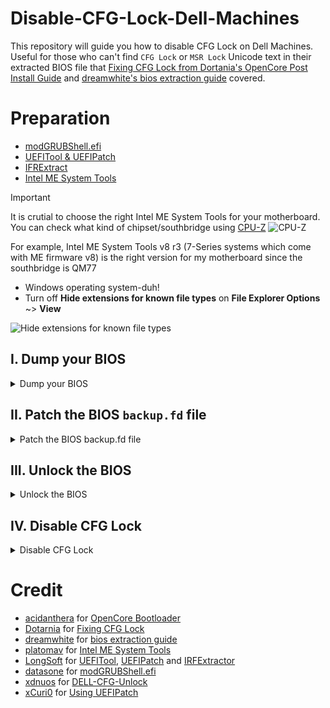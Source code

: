 # Disable-CFG-Lock-Dell-Machines
This repository will guide you how to disable CFG Lock on Dell Machines. Useful for those who can't find ``CFG Lock`` or ``MSR Lock`` Unicode text in their extracted BIOS file that [Fixing CFG Lock from Dortania's OpenCore Post Install Guide](https://dortania.github.io/OpenCore-Post-Install/misc/msr-lock.html) and [dreamwhite's bios extraction guide](https://github.com/dreamwhite/bios-extraction-guide) covered.

# Preparation
- [modGRUBShell.efi](https://github.com/datasone/grub-mod-setup_var/releases)
- [UEFITool & UEFIPatch](https://github.com/LongSoft/UEFITool/releases/tag/0.28.0)
- [IFRExtract](https://github.com/LongSoft/IFRExtractor-RS/releases)
- [Intel ME System Tools](https://comsystem-tlt.ru/obzori/me-txe-region)
> [!IMPORTANT]
> It is crutial to choose the right Intel ME System Tools for your motherboard. You can check what kind of chipset/southbridge using [CPU-Z](https://www.cpuid.com/softwares/cpu-z.html)
> ![CPU-Z](https://github.com/user-attachments/assets/4eef748d-30ff-4842-b004-fa24ec868b9b)
>
> For example, Intel ME System Tools v8 r3 (7-Series systems which come with ME firmware v8) is the right version for my motherboard since the southbridge is QM77
- Windows operating system-duh!
- Turn off **Hide extensions for known file types** on **File Explorer Options** ~> **View**

![Hide extensions for known file types](https://github.com/user-attachments/assets/44d8863c-a4a4-4c96-8995-dfdfef7560e0)

## I. Dump your BIOS

<details>

<summary>Dump your BIOS</summary>

- Extract [Intel ME System Tools](https://comsystem-tlt.ru/obzori/me-txe-region) (Assuming all downloaded files are in `%userprofile%\Downloads`)
- Go to `%userprofile%\Downloads\Intel ME System Tools\Flash Programming Tool\Windows64` and create a new text document

![Create new text document](https://github.com/user-attachments/assets/71743be5-2c7f-42e6-bd5d-cc3c3b2ca86a)

- Edit the new text document, type/copy these command line and save it.
```
cd /d %~dp0
fptw64.exe -bios -d backup.fd
```
- Rename ``New Text Document.txt`` to ``backupbios.bat``. Run ``backupbios.bat`` as Administrator to create ``backup.fd`` file

![backupbios bat](https://github.com/user-attachments/assets/30c9c768-2053-4347-b33b-239a249f263d)

</details>

## II. Patch the BIOS ``backup.fd`` file

<details>

<summary>Patch the BIOS backup.fd file</summary>

- Extract [UEFIPatch](https://github.com/LongSoft/UEFITool/releases/tag/0.28.0)
- Copy ``backup.fd`` file from section I to `%userprofile%\Downloads` (same folder with UEFIPatch)
- Open Command Promt and type ``cd %userprofile%\Downloads`` then press Enter
- Type ```UEFIPatch.exe backup.fd``` then press Enter to patch the backup.fd file

 ![UEFIPatch](https://github.com/user-attachments/assets/ca819316-f2e6-4c87-863c-6e549585651f)

- UEFIPatch will generate ``backup.fd.patched`` file. Rename ``backup.fd.patched`` to ``flash.fd``
- Copy the ``flash.fd`` file to `%userprofile%\Downloads\Intel ME System Tools\Flash Programming Tool\Windows64`

![Copy flash fd to userprofile_downloads_intel me system tools](https://github.com/user-attachments/assets/497f97ee-d0da-4326-8145-a3600ec0d86a)

</details>
 
## III. Unlock the BIOS

<details>

<summary>Unlock the BIOS</summary>

- Extract [UEFITool](https://github.com/LongSoft/UEFITool/releases)
- Open backup.fd file using UEFITool.exe and find **BIOS Lock** in the **Text** tab ~> Press Enter

![UEFITool BIOS Lock](https://github.com/user-attachments/assets/32488592-4daa-418c-bf32-389072008f65)

- Select what the search returned. Right click and select **Extract as is...**

![Right click Extract as is](https://github.com/user-attachments/assets/1588d6b5-5445-4d16-be87-381b84276152)

[UEFIPatch](https://github.com/LongSoft/UEFITool/releases/tag/0.28.0)- Name the file .sct/.bin as BIOSLock and save.

![Save as BIOS Lock](https://github.com/user-attachments/assets/46d1a964-2afd-4f24-a721-e8a478fdb9c1)

- Extract [IFRExtract](https://github.com/LongSoft/IFRExtractor-RS/releases), then open Command Prompt and type ``ifrextractor.exe BIOSLock.sct`` or ``ifrextractor.exe BIOSLock.bin``

![Extract the BIOSLock](https://github.com/user-attachments/assets/db1afd80-d683-4083-861a-84138fc9fe2e)

- IRFExtract will generate **BIOSLock.sct.0.0.en-US.uefi.ifr.txt** file or **BIOSLock.bin.0.0.en-US.uefi.ifr.txt** file. Open the new txt file and find **BIOS Lock**. Check for **VarOffset**, **VarStoreInfo** or **Varname** value `0xYY` and write it down a note or something (in my case it is ``0x40``)

![BIOS Lock search](https://github.com/user-attachments/assets/dd613251-c839-4795-b0a3-3e8a3c3a08cf)

- Boot from [modGRUBShell.efi](https://github.com/datasone/grub-mod-setup_var/releases):
  - Through a UEFI shell (navigate the FS with `cd` and `ls` basic UNIX navigation commands) and find the `EFI partition` where the `modGRUBShell.efi` file is located
  - Or through OpenCore Bootloader (by adding it to `config.plist` under `Misc/Tools` context)

![modGRUBShell efi](https://github.com/user-attachments/assets/7eb49935-2c65-4886-8d76-9ba2e1dd55a4)

- Type ``setup_var 0xYY`` (``YY`` corressponds to the **VarOffset**, **VarStoreInfo** or **Varname** you found earlier) and hit Enter. The value usually returns 0x01 (which means BIOS Lock is enabled)

![Type setup_var 0xYY](https://github.com/user-attachments/assets/12281f6f-2e37-4619-83c5-f49ad0c69099)

- Type ``setup_var 0xYY 0x00`` and press Enter to unlock the BIOS

![Type setup_var 0xYY 0x00](https://github.com/user-attachments/assets/ce2d4aa1-5b10-465a-a5c2-0e89ac11c804)

 - After that, type ``exit`` and reboot back to Windows

</details>

## IV. Disable CFG Lock

<details>

<summary>Disable CFG Lock</summary>

- Go to `%userprofile%\Downloads\Intel ME System Tools\Flash Programming Tool\Windows64` and create a new text document
- Edit the new text document, type/copy these command line and save it.
```
cd /d %~dp0
fptw64.exe -bios -f flash.fd
```

![flashbios bat](https://github.com/user-attachments/assets/90f62dc5-16e3-4d51-bda6-143489c32d69)

- Rename ``New Text Document.txt`` to ``flashbiot.bat``. Run ``flashbios.bat`` as Administrator

![And now we wait](https://github.com/user-attachments/assets/d9fe5efd-3d41-4b75-9135-fee1097af814)

- The CFG Lock should be disabled after the Command Prompt finished patching. Checking via [ControlMsrE2.efi](https://github.com/acidanthera/OpenCorePkg/releases) should provide:
```This firmware has UNLOCKED MSR 0xE2 register!```

![ControlMsrE2](https://github.com/user-attachments/assets/5c15d1c7-6cce-4367-8ba2-5f4be817d139)

![This firmware has UNLOCKED MSR 0xE2](https://github.com/user-attachments/assets/16a5d66e-a2b7-41c5-a7a2-6af38e2c63ed)

- Which means CFG Lock is disabled.

</details>

# Credit
- [acidanthera](https://github.com/acidanthera) for [OpenCore Bootloader](https://github.com/acidanthera/OpenCorePkg)
- [Dotarnia](https://github.com/dortania) for [Fixing CFG Lock](https://dortania.github.io/OpenCore-Post-Install/misc/msr-lock.html#fixing-cfg-lock)
- [dreamwhite](https://github.com/dreamwhite) for [bios extraction guide](https://github.com/dreamwhite/bios-extraction-guide)
- [platomav](https://github.com/platomav) for [Intel ME System Tools](https://comsystem-tlt.ru/obzori/me-txe-region)
- [LongSoft](https://github.com/LongSoft) for [UEFITool](https://github.com/LongSoft/UEFITool), [UEFIPatch](https://github.com/LongSoft/UEFITool/releases/tag/0.28.0) and [IRFExtractor](https://github.com/LongSoft/IFRExtractor-RS)
- [datasone](https://github.com/datasone) for [modGRUBShell.efi](https://github.com/datasone/grub-mod-setup_var)
- [xdnuos](https://github.com/xdnuos) for [DELL-CFG-Unlock](https://github.com/xdnuos/DELL-CFG-Unlock)
- [xCuri0](https://github.com/xCuri0) for [Using UEFIPatch](https://github.com/xCuri0/ReBarUEFI/wiki/Using-UEFIPatch)
 
